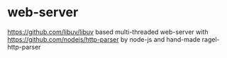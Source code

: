 # web-server
https://github.com/libuv/libuv based multi-threaded web-server with https://github.com/nodejs/http-parser by node-js and hand-made ragel-http-parser
